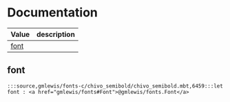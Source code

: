 # Documentation
|Value|description|
|---|---|
|[font](#font)||

## font

```moonbit
:::source,gmlewis/fonts-c/chivo_semibold/chivo_semibold.mbt,6459:::let font : <a href="gmlewis/fonts#Font">@gmlewis/fonts.Font</a>
```

